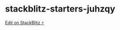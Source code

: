 # stackblitz-starters-juhzqy

[Edit on StackBlitz ⚡️](https://stackblitz.com/edit/stackblitz-starters-juhzqy)